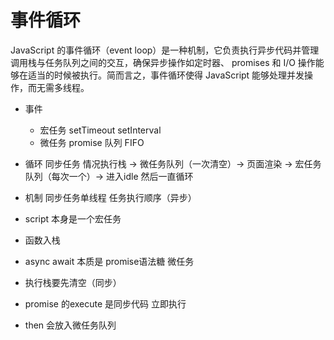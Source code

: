 # 事件循环

JavaScript 的事件循环（event loop）是一种机制，它负责执行异步代码并管理调用栈与任务队列之间的交互，确保异步操作如定时器、 promises 和 I/O 操作能够在适当的时候被执行。简而言之，事件循环使得 JavaScript 能够处理并发操作，而无需多线程。

- 事件
  - 宏任务
    setTimeout setInterval  
  - 微任务
    promise 队列 FIFO
- 循环
  同步任务 情况执行栈 -> 微任务队列（一次清空）-> 页面渲染 -> 宏任务队列（每次一个）-> 进入idle
  然后一直循环
- 机制
  同步任务单线程 任务执行顺序（异步）

- script 本身是一个宏任务
- 函数入栈
- async await 本质是 promise语法糖 微任务
- 执行栈要先清空（同步）
- promise 的execute 是同步代码 立即执行
- then 会放入微任务队列